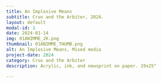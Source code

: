 ```yaml
---
title: An Implosive Means
subtitle: Crux and the Arbiter, 2024.
layout: default
modal-id: 1
date: 2024-01-14
img: 01ANIMME_2K.png
thumbnail: 01ANIMME_THUMB.png
alt: An Implosive Means, Mixed media
project-date: 2024
category: Crux and the Arbiter
description: Acrylic, ink, and newsprint on paper. 19x25"

---
```

